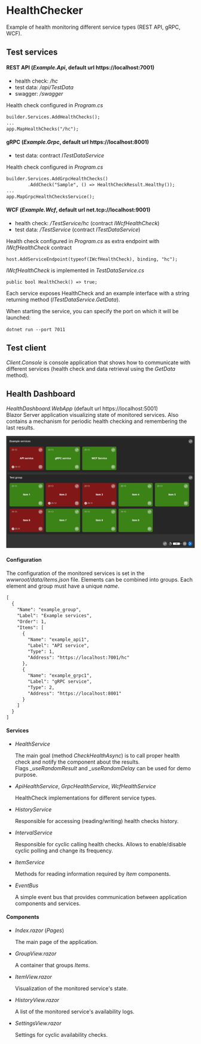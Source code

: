 # HealthChecker

Example of health monitoring different service types (REST API, gRPC, WCF).

## Test services
#### REST API (*Example.Api*, default url https://localhost:7001)
- health check: */hc*
- test data: */api/TestData*
- swagger: */swagger*

Health check configured in *Program.cs*

    builder.Services.AddHealthChecks();
    ...
    app.MapHealthChecks("/hc");

#### gRPC (*Example.Grpc*, default url https://localhost:8001)
- test data: contract *ITestDataService*

Health check configured in *Program.cs*

    builder.Services.AddGrpcHealthChecks()
            .AddCheck("Sample", () => HealthCheckResult.Healthy());
    ...
    app.MapGrpcHealthChecksService();


#### WCF (*Example.Wcf*, default url net.tcp://localhost:9001)
- health check: */TestService/hc* (contract *IWcfHealthCheck*)
- test data: */TestService* (contract *ITestDataService*)

Health check configured in *Program.cs* as extra endpoint with *IWcfHealthCheck* contract
    
    host.AddServiceEndpoint(typeof(IWcfHealthCheck), binding, "hc");

*IWcfHealthCheck* is implemented in *TestDataService.cs*

    public bool HealthCheck() => true;


Each service exposes HealthCheck and an example interface with a string returning method (*ITestDataService.GetData*).

When starting the service, you can specify the port on which it will be launched:

`dotnet run --port 7011`

## Test client
*Client.Console* is console application that shows how to communicate with different services (health check and data retrieval using the *GetData* method).

## Health Dashboard
*HealthDashboard.WebApp* (default url https://localhost:5001)<br>
Blazor Server application visualizing state of monitored services. Also contains a mechanism for periodic health checking and remembering the last results.

![Health Dashboard](dashboard.png)

#### Configuration
The configuration of the monitored services is set in the *wwwroot/data/items.json* file. Elements can be combined into groups. Each element and group must have a unique *name*.

    [
      {
        "Name": "example_group",
        "Label": "Example services",
        "Order": 1,
        "Items": [
          {
            "Name": "example_api1",
            "Label": "API service",
            "Type": 1,
            "Address": "https://localhost:7001/hc"
          },
          {
            "Name": "example_grpc1",
            "Label": "gRPC service",
            "Type": 2,
            "Address": "https://localhost:8001"
          }
        ]
      }
    ]

#### Services

- *HealthService*

  The main goal (method *CheckHealthAsync*) is to call proper health check and notify the component about the results.<br>
  Flags *_useRandomResult* and *_useRandomDelay* can be used for demo purpose.

- *ApiHealthService*, *GrpcHealthService*, *WcfHealthService*

  HealthCheck implementations for different service types.

- *HistoryService*

  Responsible for accessing (reading/writing) health checks history.

- *IntervalService*
  
  Responsible for cyclic calling health checks. Allows to enable/disable cyclic polling and change its frequency.

- *ItemService*

  Methods for reading information required by *Item* components.

- *EventBus*

  A simple event bus that provides communication between application components and services.

#### Components

- *Index.razor* (*Pages*)

  The main page of the application.

- *GroupView.razor*

  A container that groups *Items*.

- *ItemView.razor*

  Visualization of the monitored service's state.

- *HistoryView.razor*
  
  A list of the monitored service's availability logs.

- *SettingsView.razor*
  
  Settings for cyclic availability checks.
